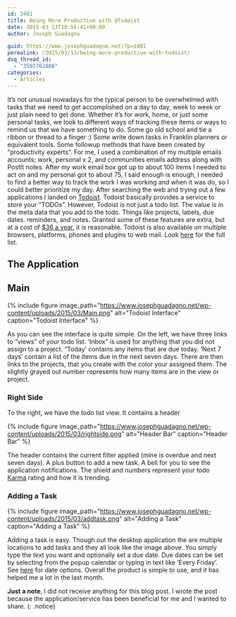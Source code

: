 ```yaml
---
id: 2481
title: Being More Productive with @Todoist
date: 2015-03-13T10:55:41+00:00
author: Joseph Guadagno

guid: https://www.josephguadagno.net/?p=2481
permalink: /2015/03/13/being-more-productive-with-todoist/
dsq_thread_id:
  - "3592762888"
categories:
  - Articles
---
```

It’s not unusual nowadays for the typical person to be overwhelmed with tasks that we need to get accomplished on a day to day, week to week or just plain need to get done. Whether it’s for work, home, or just some personal tasks, we look to different ways of tracking these items or ways to remind us that we have something to do.  Some go old school and tie a ribbon or thread to a finger :) Some write down tasks in Franklin planners or equivalent tools. Some followup methods that have been created by “productivity experts”. For me, I used a combination of my multiple emails accounts; work, personal x 2, and communities emails address along with PostIt notes. After my work email box got up to about 100 items I needed to act on and my personal got to about 75, I said enough is enough, I needed to find a better way to track the work I was working and when it was do, so I could better prioritize my day.  After searching the web and trying out a few applications I landed on [Todoist](http://www.todoist.com/). Todoist basically provides a service to store your “TODOs”. However, Todoist is not just a todo list. The value is in the meta data that you add to the todo. Things like projects, labels, due dates. reminders, and notes.  Granted some of these features are extra, but at a cost of [$36 a year](https://todoist.com/premium), it is reasonable. Todoist is also available on multiple browsers, platforms, phones and plugins to web mail.  Look [here](https://todoist.com/Help/Apps) for the full list.

## The Application

## Main

{% include figure image_path="https://www.josephguadagno.net/wp-content/uploads/2015/03/Main.png" alt="Todoist Interface" caption="Todoist Interface" %}

As you can see the interface is quite simple. On the left, we have three links to “views” of your todo list. ‘Inbox” is used for anything that you did not assign to a project. “Today’ contains any items that are due today. ‘Next 7 days’ contain a list of the items due in the next seven days. There are then links to the projects, that you create with the color your assigned them.  The slightly grayed out number represents how many items are in the view or project.

### Right Side

To the right, we have the todo list view.  It contains a header

{% include figure image_path="https://www.josephguadagno.net/wp-content/uploads/2015/03/rightside.png" alt="Header Bar" caption="Header Bar" %}

The header contains the current filter applied (mine is overdue and next seven days). A plus button to add a new task. A bell for you to see the application notifications. The shield and numbers represent your todo [Karma](https://todoist.com/Help/Karma) rating and how it is trending.

### Adding a Task

{% include figure image_path="https://www.josephguadagno.net/wp-content/uploads/2015/03/addtask.png" alt="Adding a Task" caption="Adding a Task" %}

Adding a task is easy. Though out the desktop application the are multiple locations to add tasks and they all look like the image above.  You simply type the text you want and optionally set a due date. Due dates can be set by selecting from the popup calendar or typing in text like ‘Every Friday’.  See [here](https://todoist.com/Help/DatesTimes) for date options. Overall the product is simple to use, and it has helped me a lot in the last month.

**Just a note**, I did not receive anything for this blog post. I wrote the post because the application/service has been beneficial for me and I wanted to share.
{: .notice}